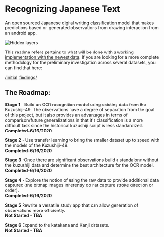 # Recognizing Japanese Text

An open sourced Japanese digital writing classification model that makes predictions based on generated observations from drawing interaction from an android app.

<img src="img/hidden_layers/transferlearning_custom/customhl4_social.jpg" alt="Hidden layers"></img>

This readme refers pertains to what will be done with [a working implementation with the newest data](current_modeling.ipynb). If you are looking for a more complete methodology for the preliminary investigation across several datasets, you can find that here:

[/initial_findings/](initial_findings/)

## The Roadmap:
**Stage 1** - Build an OCR recognition model using existing data from the Kuzushiji-49. The observations have a degree of separation from the goal of this project, but it also provides an advantages in terms of comparison/future generalizations in that it's classification is a more difficult task since the historical kuzushiji script is less standardized.<br>**Completed-6/16/2020**

**Stage 2** - Use transfer learning to bring the smaller dataset up to speed with the models of the Kuzushiji-49.<br>**Completed-6/16/2020**

**Stage 3** -Once there are significant observations build a standalone without the kuzushiji data and determine the best architecture for the OCR model.<br>**Completed-6/16/2020**

**Stage 4** -  Explore the notion of using the raw data to provide additional data captured (the bitmap images inherently do nat capture stroke direction or order).<br>**Completed-6/16/2020**

**Stage 5** Rewrite a versatile study app that can allow generation of observations more efficiently.<br>**Not Started - TBA**

**Stage 6** Expand to the katakana and Kanji datasets.<br>**Not Started - TBA**
